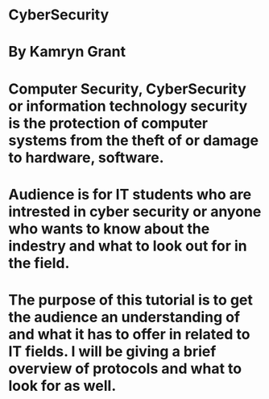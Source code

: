 # CyberSecurity

# By Kamryn Grant

# Computer Security, CyberSecurity or information technology security is the protection of computer systems from the theft of or damage to hardware, software. 

# Audience is for IT students who are intrested in cyber security or anyone who wants to know about the indestry and what to look out for in the field. 

# The purpose of this tutorial is to get the audience an understanding of and what it has to offer in related to IT fields. I will be giving a brief overview of protocols and what to look for as well. 


